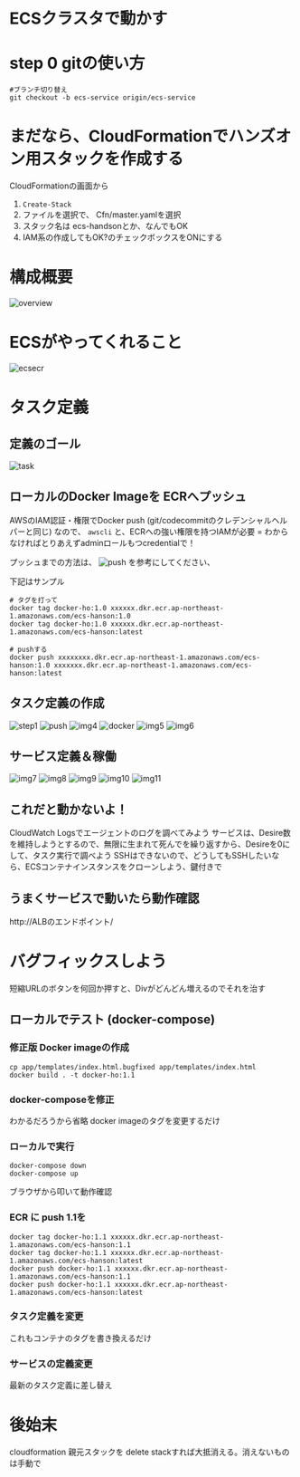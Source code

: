 ECSクラスタで動かす
====

# step 0 gitの使い方

```
#ブランチ切り替え
git checkout -b ecs-service origin/ecs-service
```

# まだなら、CloudFormationでハンズオン用スタックを作成する
CloudFormationの画面から
1. `Create-Stack`
2. ファイルを選択で、 Cfn/master.yamlを選択
3. スタック名は ecs-handsonとか、なんでもOK
4. IAM系の作成してもOK?のチェックボックスをONにする

# 構成概要
![overview](https://raw.githubusercontent.com/h-imaoka/ecs-handson/images/images/ECS-overview.png)

# ECSがやってくれること
![ecsecr](https://raw.githubusercontent.com/h-imaoka/ecs-handson/images/images/ECS-ECR.png)

# タスク定義
## 定義のゴール
![task](https://raw.githubusercontent.com/h-imaoka/ecs-handson/images/images/ECS.png)

## ローカルのDocker Imageを ECRへプッシュ
AWSのIAM認証・権限でDocker push (git/codecommitのクレデンシャルヘルパーと同じ)
なので、 `awscli` と、ECRへの強い権限を持つIAMが必要 = わからなければとりあえずadminロールもつcredentialで！

プッシュまでの方法は、
![push](https://raw.githubusercontent.com/h-imaoka/ecs-handson/images/images/Amazon_ECS.png)
を参考にしてください、

下記はサンプル
```
# タグを打って
docker tag docker-ho:1.0 xxxxxx.dkr.ecr.ap-northeast-1.amazonaws.com/ecs-hanson:1.0
docker tag docker-ho:1.0 xxxxxx.dkr.ecr.ap-northeast-1.amazonaws.com/ecs-hanson:latest

# pushする
docker push xxxxxxxx.dkr.ecr.ap-northeast-1.amazonaws.com/ecs-hanson:1.0 xxxxxxx.dkr.ecr.ap-northeast-1.amazonaws.com/ecs-hanson:latest
```

## タスク定義の作成

![step1](https://raw.githubusercontent.com/h-imaoka/ecs-handson/images/images/Amazon_ECS-2.png)
![push](https://raw.githubusercontent.com/h-imaoka/ecs-handson/images/images/Amazon_ECS-3.png)
![img4](https://raw.githubusercontent.com/h-imaoka/ecs-handson/images/images/Amazon_ECS-4.png)
![docker](https://raw.githubusercontent.com/h-imaoka/ecs-handson/images/images/docker-image.png)
![img5](https://raw.githubusercontent.com/h-imaoka/ecs-handson/images/images/Amazon_ECS-5.png)
![img6](https://raw.githubusercontent.com/h-imaoka/ecs-handson/images/images/Amazon_ECS-6.png)


## サービス定義＆稼働

![img7](https://raw.githubusercontent.com/h-imaoka/ecs-handson/images/images/Amazon_ECS-7.png)
![img8](https://raw.githubusercontent.com/h-imaoka/ecs-handson/images/images/Amazon_ECS-8.png)
![img9](https://raw.githubusercontent.com/h-imaoka/ecs-handson/images/images/Amazon_ECS-9.png)
![img10](https://raw.githubusercontent.com/h-imaoka/ecs-handson/images/images/Amazon_ECS-10.png)
![img11](https://raw.githubusercontent.com/h-imaoka/ecs-handson/images/images/Amazon_ECS-11.png)

## これだと動かないよ！
CloudWatch Logsでエージェントのログを調べてみよう
サービスは、Desire数を維持しようとするので、無限に生まれて死んでを繰り返すから、Desireを0にして、タスク実行で調べよう
SSHはできないので、どうしてもSSHしたいなら、ECSコンテナインスタンスをクローンしよう、鍵付きで

## うまくサービスで動いたら動作確認
http://ALBのエンドポイント/

# バグフィックスしよう
短縮URLのボタンを何回か押すと、Divがどんどん増えるのでそれを治す

## ローカルでテスト (docker-compose)
### 修正版 Docker imageの作成
```
cp app/templates/index.html.bugfixed app/templates/index.html
docker build . -t docker-ho:1.1
```

### docker-composeを修正
わかるだろうから省略
docker imageのタグを変更するだけ

### ローカルで実行
```
docker-compose down
docker-compose up
```
ブラウザから叩いて動作確認

### ECR に push 1.1を
```
docker tag docker-ho:1.1 xxxxxx.dkr.ecr.ap-northeast-1.amazonaws.com/ecs-hanson:1.1
docker tag docker-ho:1.1 xxxxxx.dkr.ecr.ap-northeast-1.amazonaws.com/ecs-hanson:latest
docker push docker-ho:1.1 xxxxxx.dkr.ecr.ap-northeast-1.amazonaws.com/ecs-hanson:1.1
docker push docker-ho:1.1 xxxxxx.dkr.ecr.ap-northeast-1.amazonaws.com/ecs-hanson:latest
```

### タスク定義を変更
これもコンテナのタグを書き換えるだけ

### サービスの定義変更
最新のタスク定義に差し替え


# 後始末
cloudformation 親元スタックを delete stackすれば大抵消える。消えないものは手動で

